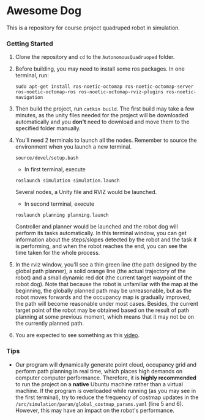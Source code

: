 # Awesome Dog 
This is a repository for course project quadruped robot in simulation.

### Getting Started  

1. Clone the repository and `cd` to the `AutonomousQuadruoped` folder.  

2. Before building, you may need to install some ros packages. In one terminal, run:  
    ```
    sudo apt-get install ros-noetic-octomap ros-noetic-octomap-server ros-noetic-octomap-ros ros-noetic-octomap-rviz-plugins ros-noetic-navigation
    ```

3. Then build the project, run `catkin build`. The first build may take a few minutes, as the unity files needed for the project will be downloaded automatically and you **don't** need to download and move them to the specified folder manually. 
4. You'll need 2 terminals to launch all the nodes. Remember to source the environment when you launch a new terminal. 
    ```
    source/devel/setup.bash
    ```

    - In first terminal, execute  
    ```
    roslaunch simulation simulation.launch
    ```  
    Several nodes, a Unity file and RVIZ would be launched.  

    
    - In second terminal, execute 
    ```
    roslaunch planning planning.launch
    ```    
    Controller and planner would be launched and the robot dog will perform its tasks automatically. In this terminal window, you can get information about the steps/slopes detected by the robot and the task it is performing, and when the robot reaches the end, you can see the time taken for the whole process.   


5. In the rviz window, you'll see a thin green line (the path designed by the global path planner), a solid orange line (the actual trajectory of the robot) and a small dynamic red dot (the current target waypoint of the robot dog). Note that because the robot is unfamiliar with the map at the beginning, the globally planned path may be unreasonable, but as the robot moves forwards and the occupancy map is gradually improved, the path will become reasonable under most cases. Besides, the current target point of the robot may be obtained based on the result of path planning at some previous moment, which means that it may not be on the currently planned path.

6. You are expected to see something as this [video](https://drive.google.com/file/d/1Ev4BGYuUePXea4E4gV0mWkTVYtVBBhBW/view).

### Tips
- Our program will dynamically generate point cloud, occupancy grid and perform path planning in real time, which places high demands on computer computer performance. Therefore, it is **highly recommended** to run the project on a **native** Ubuntu machine rather than a virtual machine. If the program is overloaded while running (as you may see in the first terminal), try to reduce the frequency of costmap updates in the `/src/simulation/param/global_costmap_params.yaml` (line 5 and 6).  However, this may have an impact on the robot's performance.
